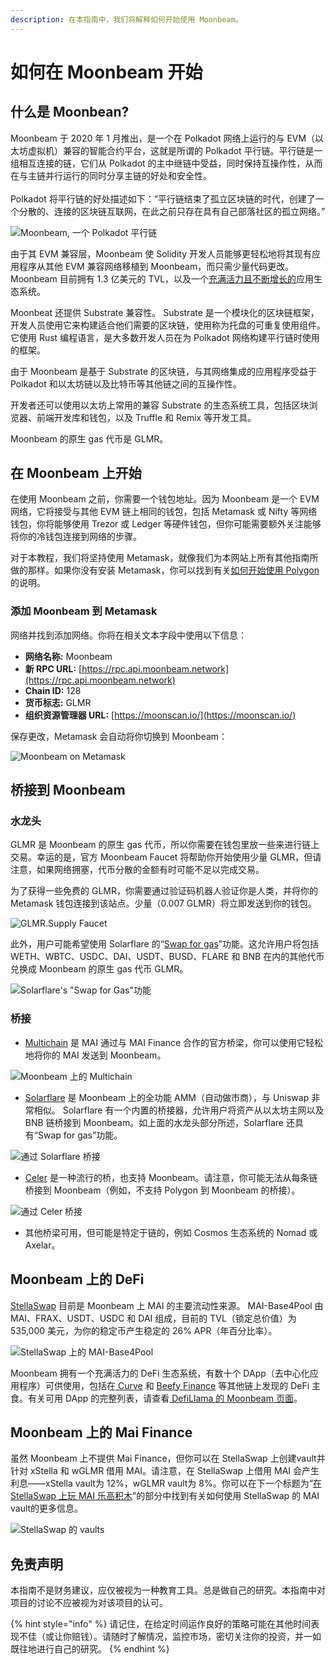 ```yaml
---
description: 在本指南中，我们将解释如何开始使用 Moonbeam。
---
```


# 如何在 Moonbeam 开始

## 什么是 Moonbean?

Moonbeam 于 2020 年 1 月推出，是一个在 Polkadot 网络上运行的与 EVM（以太坊虚拟机）兼容的智能合约平台，这就是所谓的 Polkadot 平行链。平行链是一组相互连接的链，它们从 Polkadot 的主中继链中受益，同时保持互操作性，从而在与主链并行运行的同时分享主链的好处和安全性。\
\
Polkadot 将平行链的好处描述如下：“平行链结束了孤立区块链的时代，创建了一个分散的、连接的区块链互联网，在此之前只存在具有自己部落社区的孤立网络。”

![Moonbeam, 一个 Polkadot 平行链](<../../.gitbook/assets/moonbeam (1).jpg>)

由于其 EVM 兼容层，Moonbeam 使 Solidity 开发人员能够更轻松地将其现有应用程序从其他 EVM 兼容网络移植到 Moonbeam，而只需少量代码更改。 Moonbeam 目前拥有 1.3 亿美元的 TVL，以及一个[充满活力且不断增长的](https://defillama.com/chain/Moonbeam)应用生态系统。

Moonbeat 还提供 Substrate 兼容性。 Substrate 是一个模块化的区块链框架，开发人员使用它来构建适合他们需要的区块链，使用称为托盘的可重复使用组件。它使用 Rust 编程语言，是大多数开发人员在为 Polkadot 网络构建平行链时使用的框架。

由于 Moonbeam 是基于 Substrate 的区块链，与其网络集成的应用程序受益于 Polkadot 和以太坊链以及比特币等其他链之间的互操作性。

开发者还可以使用以太坊上常用的兼容 Substrate 的生态系统工具，包括区块浏览器、前端开发库和钱包，以及 Truffle 和 Remix 等开发工具。

Moonbeam 的原生 gas 代币是 GLMR。

## 在 Moonbeam 上开始

在使用 Moonbeam 之前，你需要一个钱包地址。因为 Moonbeam 是一个 EVM 网络，它将接受与其他 EVM 链上相同的钱包，包括 Metamask 或 Nifty 等网络钱包，你将能够使用 Trezor 或 Ledger 等硬件钱包，但你可能需要额外关注能够将你的冷钱包连接到网络的步骤。

对于本教程，我们将坚持使用 Metamask，就像我们为本网站上所有其他指南所做的那样。如果你没有安装 Metamask，你可以找到有关[如何开始使用 Polygon ](../polygon/how-to-get-started-on-polygon.md)的说明。

### 添加 Moonbeam 到 Metamask

网络并找到添加网络。你将在相关文本字段中使用以下信息：

* **网络名称:** Moonbeam
* **新 RPC URL:** [https://rpc.api.moonbeam.network](https://rpc.api.moonbeam.network)
* **Chain ID:** 128
* **货币标志:** GLMR
* **组织资源管理器 URL:** [https://moonscan.io/](https://moonscan.io/)

保存更改，Metamask 会自动将你切换到 Moonbeam：

![Moonbeam on Metamask](<../../.gitbook/assets/Screen Shot 2022-06-24 at 6.34.43 PM.png>)

## 桥接到 Moonbeam

### 水龙头

GLMR 是 Moonbeam 的原生 gas 代币，所以你需要在钱包里放一些来进行链上交易。幸运的是，官方 Moonbeam Faucet 将帮助你开始使用少量 GLMR，但请注意，如果网络拥塞，代币分散的金额有时可能不足以完成交易。

为了获得一些免费的 GLMR，你需要通过验证码机器人验证你是人类，并将你的 Metamask 钱包连接到该站点。少量（0.007 GLMR）将立即发送到你的钱包。

![GLMR.Supply Faucet](<../../.gitbook/assets/Screen Shot 2022-06-24 at 5.57.39 PM.png>)

此外，用户可能希望使用 Solarflare 的“[Swap for gas](https://app.solarflare.io/bridge/gas-swap)”功能。这允许用户将包括 WETH、WBTC、USDC、DAI、USDT、BUSD、FLARE 和 BNB 在内的其他代币兑换成 Moonbeam 的原生 gas 代币 GLMR。

![Solarflare's "Swap for Gas"功能 ](<../../.gitbook/assets/Screen Shot 2022-06-24 at 6.15.46 PM.png>)

### 桥接

* [Multichain](https://app.multichain.org/#/router) 是 MAI 通过与 MAI Finance 合作的官方桥梁，你可以使用它轻松地将你的 MAI 发送到 Moonbeam。

![ Moonbeam 上的 Multichain](<../../.gitbook/assets/Screen Shot 2022-06-24 at 6.03.00 PM.png>)

* [Solarflare](https://app.solarflare.io/bridge) 是 Moonbeam 上的全功能 AMM（自动做市商），与 Uniswap 非常相似。 Solarflare 有一个内置的桥接器，允许用户将资产从以太坊主网以及 BNB 链桥接到 Moonbeam。如上面的水龙头部分所述，Solarflare 还具有“Swap for gas”功能。

![通过 Solarflare 桥接](<../../.gitbook/assets/Screen Shot 2022-06-24 at 6.06.21 PM.png>)

* [Celer](https://cbridge.celer.network/#/transfer) 是一种流行的桥，也支持 Moonbeam。请注意，你可能无法从每条链桥接到 Moonbeam（例如，不支持 Polygon 到 Moonbeam 的桥接）。

![通过 Celer 桥接](<../../.gitbook/assets/Screen Shot 2022-06-24 at 6.10.32 PM.png>)

* 其他桥梁可用，但可能是特定于链的，例如 Cosmos 生态系统的 Nomad 或 Axelar。

## Moonbeam 上的 DeFi

[StellaSwap](https://app.stellaswap.com/farm) 目前是 Moonbeam 上 MAI 的主要流动性来源。 MAI-Base4Pool 由 MAI、FRAX、USDT、USDC 和 DAI 组成，目前的 TVL（锁定总价值）为 535,000 美元，为你的稳定币产生稳定的 26% APR（年百分比率）。

![ StellaSwap 上的 MAI-Base4Pool](<../../.gitbook/assets/Screen Shot 2022-06-24 at 5.22.32 PM.png>)

Moonbeam 拥有一个充满活力的 DeFi 生态系统，有数十个 DApp（去中心化应用程序）可供使用，包括在[ Curve](https://moonbeam.curve.fi/) 和 [Beefy Finance](https://app.beefy.com/) 等其他链上发现的 DeFi 主食。有关可用 DApp 的完整列表，请查看[ DefiLlama 的 Moonbeam 页面](https://defillama.com/chain/Moonbeam)。

## Moonbeam 上的 Mai Finance

虽然 Moonbeam 上不提供 Mai Finance，但你可以在 StellaSwap 上创建vault并针对 xStella 和 wGLMR 借用 MAI。请注意，在 StellaSwap 上借用 MAI 会产生利息——xStella vault为 12%，wGLMR vault为 8%。你可以在下一个标题为“[在 StellaSwap 上玩 MAI 乐高积木](playing-with-mai-legos-on-stellaswap.md)”的部分中找到有关如何使用 StellaSwap 的 MAI vault的更多信息。

![StellaSwap 的 vaults](<../../.gitbook/assets/Screen Shot 2022-06-24 at 5.01.01 PM.png>)

## 免责声明

本指南不是财务建议，应仅被视为一种教育工具。总是做自己的研究。本指南中对项目的讨论不应被视为对该项目的认可。

{% hint style="info" %}
请记住，在给定时间运作良好的策略可能在其他时间表现不佳（或让你赔钱）。请随时了解情况，监控市场，密切关注你的投资，并一如既往地进行自己的研究。
{% endhint %}
